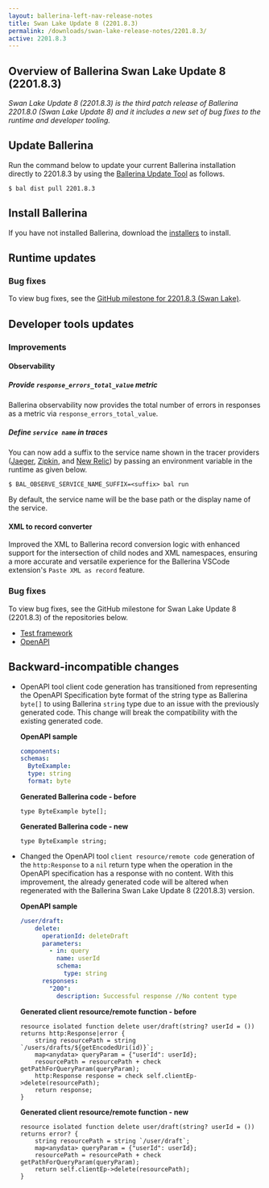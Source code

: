 ```yaml
---
layout: ballerina-left-nav-release-notes
title: Swan Lake Update 8 (2201.8.3) 
permalink: /downloads/swan-lake-release-notes/2201.8.3/
active: 2201.8.3
---
```


## Overview of Ballerina Swan Lake Update 8 (2201.8.3)

<em>Swan Lake Update 8 (2201.8.3) is the third patch release of Ballerina 2201.8.0 (Swan Lake Update 8) and it includes a new set of bug fixes to the runtime and developer tooling.</em>

## Update Ballerina

Run the command below to update your current Ballerina installation directly to 2201.8.3 by using the [Ballerina Update Tool](/learn/update-tool/) as follows.

```
$ bal dist pull 2201.8.3
```

## Install Ballerina

If you have not installed Ballerina, download the [installers](/downloads/#swanlake) to install.

## Runtime updates

### Bug fixes

To view bug fixes, see the [GitHub milestone for 2201.8.3 (Swan Lake)](https://github.com/ballerina-platform/ballerina-lang/issues?q=is%3Aissue+milestone%3A2201.8.3+label%3AType%2FBug+is%3Aclosed+label%3ATeam%2FjBallerina).

## Developer tools updates

### Improvements

#### Observability

##### Provide `response_errors_total_value` metric

Ballerina observability now provides the total number of errors in responses as a metric via `response_errors_total_value`.

##### Define `service name` in traces

You can now add a suffix to the service name shown in the tracer providers ([Jaeger](https://www.jaegertracing.io/), [Zipkin](https://zipkin.io/), and [New Relic](https://newrelic.com/welcome-back)) by passing an environment variable in the runtime as given below. 

```
$ BAL_OBSERVE_SERVICE_NAME_SUFFIX=<suffix> bal run
```

By default, the service name will be the base path or the display name of the service.

#### XML to record converter

Improved the XML to Ballerina record conversion logic with enhanced support for the intersection of child nodes and XML namespaces, ensuring a more accurate and versatile experience for the Ballerina VSCode extension's `Paste XML as record` feature.

### Bug fixes

To view bug fixes, see the GitHub milestone for Swan Lake Update 8 (2201.8.3) of the repositories below.

- [Test framework](https://github.com/ballerina-platform/ballerina-lang/issues?q=is%3Aissue+milestone%3A2201.8.3+label%3ATeam%2FDevTools+label%3AType%2FBug+is%3Aclosed)
- [OpenAPI](https://github.com/ballerina-platform/ballerina-library/issues?q=is%3Aissue+label%3Amodule%2Fopenapi-tools+label%3AType%2FBug+milestone%3A2201.8.3+is%3Aclosed)

## Backward-incompatible changes

- OpenAPI tool client code generation has transitioned from representing the OpenAPI Specification byte format of the string type as Ballerina `byte[]` to using Ballerina `string` type due to an issue with the previously generated code. This change will break the compatibility with the existing generated code.

  **OpenAPI sample**

  ```yaml
  components:
  schemas:
    ByteExample:
    type: string
    format: byte
  ```

  **Generated Ballerina code - before**

  ```ballerina
  type ByteExample byte[];
  ```

  **Generated Ballerina code - new**

  ```ballerina
  type ByteExample string;
  ```

- Changed the OpenAPI tool `client resource/remote code` generation of the `http:Response` to a `nil` return type when the operation in the OpenAPI specification has a response with no content. With this improvement, the already generated code will be altered when regenerated with the Ballerina Swan Lake Update 8 (2201.8.3) version.

  **OpenAPI sample**

  ```yaml
  /user/draft:
      delete:
        operationId: deleteDraft
        parameters:
          - in: query
            name: userId
            schema:
              type: string    
        responses:
          "200":
            description: Successful response //No content type
  ```

  **Generated client resource/remote function - before**

  ```ballerina
  resource isolated function delete user/draft(string? userId = ()) returns http:Response|error {
      string resourcePath = string `/users/drafts/${getEncodedUri(id)}`;
      map<anydata> queryParam = {"userId": userId};
      resourcePath = resourcePath + check getPathForQueryParam(queryParam);
      http:Response response = check self.clientEp->delete(resourcePath);
      return response;
  }
  ```

  **Generated client resource/remote function - new**

  ```ballerina
  resource isolated function delete user/draft(string? userId = ()) returns error? {
      string resourcePath = string `/user/draft`;
      map<anydata> queryParam = {"userId": userId};
      resourcePath = resourcePath + check getPathForQueryParam(queryParam);
      return self.clientEp->delete(resourcePath);
  }
  ```
